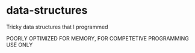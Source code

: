 # data-structures
Tricky data structures that I programmed

POORLY OPTIMIZED FOR MEMORY, FOR COMPETETIVE PROGRAMMING USE ONLY
